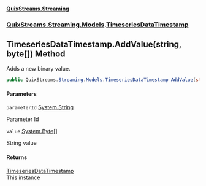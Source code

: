 #### [QuixStreams.Streaming](index.md 'index')
### [QuixStreams.Streaming.Models](QuixStreams.Streaming.Models.md 'QuixStreams.Streaming.Models').[TimeseriesDataTimestamp](TimeseriesDataTimestamp.md 'QuixStreams.Streaming.Models.TimeseriesDataTimestamp')

## TimeseriesDataTimestamp.AddValue(string, byte[]) Method

Adds a new binary value.

```csharp
public QuixStreams.Streaming.Models.TimeseriesDataTimestamp AddValue(string parameterId, byte[] value);
```
#### Parameters

<a name='QuixStreams.Streaming.Models.TimeseriesDataTimestamp.AddValue(string,byte[]).parameterId'></a>

`parameterId` [System.String](https://docs.microsoft.com/en-us/dotnet/api/System.String 'System.String')

Parameter Id

<a name='QuixStreams.Streaming.Models.TimeseriesDataTimestamp.AddValue(string,byte[]).value'></a>

`value` [System.Byte](https://docs.microsoft.com/en-us/dotnet/api/System.Byte 'System.Byte')[[]](https://docs.microsoft.com/en-us/dotnet/api/System.Array 'System.Array')

String value

#### Returns
[TimeseriesDataTimestamp](TimeseriesDataTimestamp.md 'QuixStreams.Streaming.Models.TimeseriesDataTimestamp')  
This instance